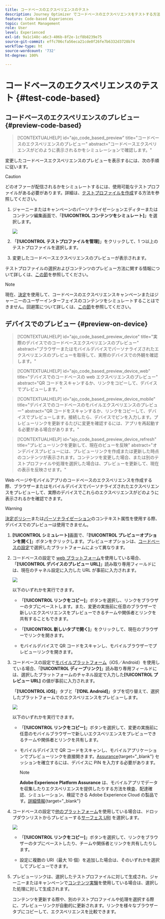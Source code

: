```yaml
---
title: コードベースのエクスペリエンスのテスト
description: Journey Optimizer でコードベースのエクスペリエンスをテストする方法を学ぶ
feature: Code-based Experiences
topic: Content Management
role: User
level: Experienced
exl-id: 9a1c148c-a6c3-406b-8f2e-1cf8b8239e75
source-git-commit: effc706cfa56eca21cde0f26fe7b6332d3728b74
workflow-type: ht
source-wordcount: '732'
ht-degree: 100%

---
```


# コードベースのエクスペリエンスのテスト {#test-code-based}

## コードベースのエクスペリエンスのプレビュー {#preview-code-based}

>[!CONTEXTUALHELP]
>id="ajo_code_based_preview"
>title="コードベースのエクスペリエンスのプレビュー"
>abstract="コードベースエクスペリエンスがどのように表示されるかをシミュレーションで確認します。"

変更したコードベースエクスペリエンスのプレビューを表示するには、次の手順に従います。

>[!CAUTION]
>
>どのオファーが配信されるかをシミュレートするには、使用可能なテストプロファイルがある必要があります。詳細は、[テストプロファイルを作成](../audience/creating-test-profiles.md)する方法を参照してください。

1. ジャーニーまたはキャンペーンのパーソナライゼーションエディターまたはコンテンツ編集画面で、「**[!UICONTROL コンテンツをシミュレート]**」を選択します。

   ![](assets/code-based-campaign-simulate.png)

1. 「**[!UICONTROL テストプロファイルを管理]**」をクリックして、1 つ以上のテストプロファイルを選択します。

1. 変更したコードベースエクスペリエンスのプレビューが表示されます。

テストプロファイルの選択およびコンテンツのプレビュー方法に関する情報について詳しくは、[この節](../content-management/preview.md)を参照してください。

>[!NOTE]
>
>現在、[決定](../experience-decisioning/gs-experience-decisioning.md)を使用して、コードベースのエクスペリエンスキャンペーンまたはジャーニーのユーザーインターフェイスのコンテンツをシミュレートすることはできません。回避策について詳しくは、[この節](../experience-decisioning/create-decision.md#test-and-publish)を参照してください。


## デバイスでのプレビュー {#preview-on-device}

>[!CONTEXTUALHELP]
>id="ajo_code_based_preview_device"
>title="実際のデバイスでのコードベースエクスペリエンスのプレビュー"
>abstract="ブラウザーまたはモバイルデバイスでパーソナライズされたエクスペリエンスのプレビューを取得して、実際のデバイスでの外観を確認します。"

>[!CONTEXTUALHELP]
>id="ajo_code_based_preview_device_web"
>title="デバイスでのコードベースの web エクスペリエンスのプレビュー"
>abstract="QR コードをスキャンするか、リンクをコピーして、デバイスでプレビューします。"

>[!CONTEXTUALHELP]
>id="ajo_code_based_preview_device_mobile"
>title="デバイスでのコードベースのモバイルエクスペリエンスのプレビュー"
>abstract="QR コードをスキャンするか、リンクをコピーして、デバイスでプレビューします。接続したら、デバイスでピンを入力します。プレビューリンクを更新するたびに変更を確認するには、アプリを再起動する必要がある場合があります。"

>[!CONTEXTUALHELP]
>id="ajo_code_based_preview_device_refresh"
>title="プレビューリンクを更新して、現在のビューを反映"
>abstract="オンデバイスプレビューには、プレビューリンクを作成または更新した時点のコンテンツが表示されます。コンテンツを変更した場合、または別のテストプロファイルや処理を選択した場合は、プレビューを更新して、現在の表示を反映させます。"

Web ページやモバイルアプリのコードベースのエクスペリエンスを作成する際、ブラウザーまたはモバイルデバイスでパーソナライズされたエクスペリエンスをプレビューして、実際のデバイスでこれらのエクスペリエンスがどのように表示されるかを確認できます。

>[!WARNING]
>
>[決定ポリシー](../experience-decisioning/create-decision.md)または[パーソナライゼーション](../personalization/personalization-build-expressions.md)のコンテキスト属性を使用する際、デバイスでのプレビューは使用できません。

1. **[!UICONTROL シミュレート]**&#x200B;画面で、「**[!UICONTROL プレビューオプションを開く]**」ボタンをクリックします。プレビューオプションは、[コードベースの設定](code-based-configuration.md#create-code-based-configuration)で選択したプラットフォームによって異なります。

1. コードベースの設定で [web プラットフォーム](code-based-configuration.md#web)を使用している場合、「**[!UICONTROL デバイスのプレビュー URL]**」読み取り専用フィールドには、現在のチャネル設定に入力した URL が事前に入力されます。

   ![](assets/preview-on-device-web.png)

   以下のいずれかを実行できます。

   * 「**[!UICONTROL リンクをコピー]**」ボタンを選択し、リンクをブラウザーのタブにペーストします。また、変更の実施前に任意のブラウザーで新しいエクスペリエンスをプレビューできるチームや関係者とリンクを共有することもできます。

   * 「**[!UICONTROL 新しいタブで開く]**」をクリックして、現在のブラウザーでリンクを開きます。

   * モバイルデバイスで QR コードをスキャンし、モバイルブラウザーでプレビューリンクを開きます。

1. コードベースの設定で[モバイルプラットフォーム](code-based-configuration.md#mobile)（iOS／Android）を使用している場合、「**[!UICONTROL ディープリンク]**」読み取り専用フィールドには、選択したプラットフォームのチャネル設定で入力した&#x200B;**[!UICONTROL プレビュー URL]** の値が事前に入力されます。

   「**[!UICONTROL iOS]**」タブと「**[!DNL Android]**」タブを切り替えて、選択したプラットフォームでのエクスペリエンスをプレビューします。

   ![](assets/preview-on-device-mobile.png)

   以下のいずれかを実行できます。

   * 「**[!UICONTROL リンクをコピー]**」ボタンを選択して、変更の実施前に任意のモバイルブラウザーで新しいエクスペリエンスをプレビューできるチームや関係者とリンクを共有します。

   * モバイルデバイスで QR コードをスキャンし、モバイルアプリケーションでプレビューリンクを直接開きます。[Assurance](https://experienceleague.adobe.com/ja/docs/experience-platform/assurance/tutorials/implement-assurance){target="_blank"} セッションを確立するには、デバイスに PIN を入力する必要があります。

     >[!NOTE]
     >
     >**Adobe Experience Platform Assurance** は、モバイルアプリでデータを収集したりエクスペリエンスを提供したりする方法を検査、配達確認、シミュレーション、検証できる Adobe Experience Cloud の製品です。[詳細情報](https://experienceleague.adobe.com/ja/docs/experience-platform/assurance/home){target="_blank"}

1. コードベースの設定で[他のプラットフォーム](code-based-configuration.md#other)を使用している場合は、ドロップダウンリストからプレビューする[サーフェス URI](code-based-surface.md#surface-uri) を選択します。

   ![](assets/preview-on-device-other.png)

   * 「**[!UICONTROL リンクをコピー]**」ボタンを選択して、リンクをブラウザーのタブにペーストしたり、チームや関係者とリンクを共有したりします。

   * 設定に複数の URI（最大 10 個）を追加した場合は、そのいずれかを選択してプレビューできます。

1. プレビューリンクは、選択したテストプロファイルに対して生成され、ジャーニーまたはキャンペーンで[コンテンツ実験](../content-management/content-experiment.md)を使用している場合は、選択した処理に対して生成されます。

   <!--If you have modified the content or selected a different treatment or test profile, scroll down to the bottom of the **[!UICONTROL Preview on device]** pop-up and click **[!UICONTROL Refresh preview link]** to reflect the current state.

   ![](assets/preview-on-device-refresh.png)-->

   <!--When creating a content experiment, you need to select a given treatment and click the **[!UICONTROL Simulate content]** button to obtain the link corresponding to that treatment, then select another treatment, click the **[!UICONTROL Simulate content]** button to obtain a new preview link, and so on.-->

   コンテンツを更新する際や、別のテストプロファイルや処理を選択する際に、プレビューリンクが自動的に更新されます。リンクを様々なブラウザータブにコピーして、エクスペリエンスを比較できます。
